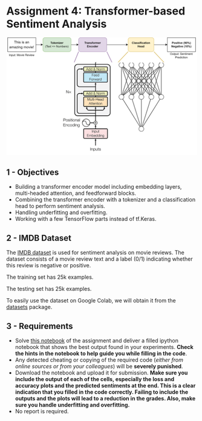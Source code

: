 # Assignment 4: Transformer-based Sentiment Analysis

![Visual Image Captioning](Cover.png)

## 1 - Objectives

* Building a transformer encoder model including embedding layers, multi-headed attention, and feedforward blocks.
* Combining the transformer encoder with a tokenizer and a classification head to perform sentiment analysis.
* Handling underfitting and overfitting.
* Working with a few TensorFlow parts instead of tf.Keras.

## 2 - IMDB Dataset
The [IMDB dataset](https://www.kaggle.com/datasets/lakshmi25npathi/imdb-dataset-of-50k-movie-reviews) is used for sentiment analysis on movie reviews. The dataset consists of a movie review text and a label (0/1) indicating whether this review is negative or positive.

The training set has 25k examples.

The testing set has 25k examples.

To easily use the dataset on Google Colab, we will obtain it from the [datasets](https://pypi.org/project/datasets/) package.

## 3 - Requirements

* Solve [this notebook](lab7.ipynb) of the assignment and deliver a filled ipython notebook that shows the best output found in your experiments. **Check the hints in the notebook to help guide you while filling in the code**.
* Any detected cheating or copying of the required code (_either from online sources or from your colleagues_) will be **severely punished**.
* Download the notebook and upload it for submission. **Make sure you include the output of each of the cells, especially the loss and accuracy plots and the predicted sentiments at the end. This is a clear indication that you filled in the code correctly. Failing to include the outputs and the plots will lead to a reduction in the grades. Also, make sure you handle underfitting and overfitting.** 
* No report is required.
